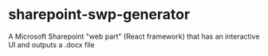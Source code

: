 # sharepoint-swp-generator
A Microsoft Sharepoint "web part" (React framework) that has an interactive UI and outputs a .docx file
